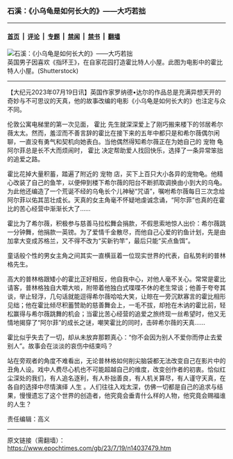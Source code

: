 ### 石溪：《小乌龟是如何长大的》——大巧若拙

---

#### [首页](../../../..?n14037479) &nbsp;|&nbsp; [评论](../../../../../epoch-comment?n14037479) &nbsp;|&nbsp; [专题](../../../../../epoch-special?n14037479) &nbsp;|&nbsp; [禁闻](../../../../../epoch-news?n14037479) &nbsp;|&nbsp; [禁书](../../../../../books?n14037479) &nbsp;|&nbsp; [翻墙](https://github.com/gfw-breaker/nogfw/blob/master/README.md?n14037479)


<div><img alt="石溪：《小乌龟是如何长大的》——大巧若拙" class="attachment-djy_600_400 size-djy_600_400 wp-post-image" src="https://i.epochtimes.com/assets/uploads/2023/07/id14037500-shutterstock_1726339966-.jpeg"/>
<div class="caption">
 英国男子因喜欢《指环王》，在自家花园打造霍比特人小屋。此图为电影中的霍比特人小屋。(Shutterstock)
</div></div><hr/><div class="post_content" id="artbody" itemprop="articleBody">
 <!-- article content begin -->
 <p>
  【大纪元2023年07月19日讯】英国作家罗纳德•达尔的作品总是充满异想天开的奇妙与不可思议的天真，他的故事改编的电影《小乌龟是如何长大的》也注定与众不同。
 </p>
 <p>
  伦敦公寓电梯里的第一次见面，
  <ok href="https://www.epochtimes.com/gb/tag/%E9%9C%8D%E6%AF%94.html">
   霍比
  </ok>
  先生就深深爱上了刚巧搬来楼下的邻居希尔薇太太。然而，羞涩而不善言辞的霍比在接下来的五年中都只是和希尔薇偶尔闲聊，一直没有勇气和契机向她表白。当他偶然得知希尔薇正在为她自己的
  <ok href="https://www.epochtimes.com/gb/tag/%E5%AE%A0%E7%89%A9.html">
   宠物
  </ok>
  龟阿尔菲总是长不大而烦闹时，
  <ok href="https://www.epochtimes.com/gb/tag/%E9%9C%8D%E6%AF%94.html">
   霍比
  </ok>
  决定帮助爱人找回快乐，选择了一条异常笨拙的追爱之路。
 </p>
 <p>
  霍比花掉大量积蓄，踏遍了附近的
  <ok href="https://www.epochtimes.com/gb/tag/%E5%AE%A0%E7%89%A9.html">
   宠物
  </ok>
  店，买下上百只大小各异的宠物龟。他精心改装了自己的鱼竿，以便伸到楼下希尔薇的阳台不断抓取调换由小到大的乌龟。为此他还编造了一个荒诞不经的乌龟长个儿神秘“咒语”，嘱咐希尔薇每日三次念给阿尔菲以佑其茁壮成长。天真的女主角毫不怀疑地虔诚念诵，“阿尔菲”也真的在霍比的苦心经营中渐渐长大了……
 </p>
 <p>
  霍比为了希尔薇，积极参与慈善马拉松舞会捐款，不假思索地惊人出价：希尔薇跳一分钟舞，他捐款一英镑。为了爱情千金散尽，而他自己心爱的钓鱼计划，先是由加拿大变成苏格兰，又不得不改为“买新钓竿”，最后只能“买点鱼饵”。
 </p>
 <p>
  童话般个性的男女主角之间其实一直横亘着一位现实世界的代表，自私势利的普林格先生。
 </p>
 <p>
  高大的普林格跟矮小的霍比正好相反，他自我中心，对他人毫不关心。常常是霍比请客，普林格独自大嚼大啖，附带着他独白式喋喋不休的老生常谈；他善于夸夸其谈，举止轻浮，几句话就能逗得希尔薇哈哈大笑，让晾在一旁沉默寡言的霍比相形见绌；他在霍比倾尽积蓄赞助的慈善舞会上，一毛不拔，却抢在木讷的霍比前，轻松赢得与希尔薇跳舞的机会；当霍比苦心经营的追爱之旅终现一丝希望时，他又无情地揭穿了“阿尔菲”的成长之谜，嘲笑霍比的同时，击碎希尔薇的天真……
 </p>
 <p>
  霍比似乎失去了一切，却从未放弃那颗真心：“你不会因为别人不爱你而停止去爱别人”。故事会在淡淡的哀伤中结束吗？
 </p>
 <p>
  站在旁观者的角度不难看出，无论普林格如何削尖脑袋都无法改变自己在影片中的丑角人设。戏中人费尽心机也不可能超越自己的维度，改变创作者的初衷。恰似红尘深处的我们，有人追名逐利，有人朴拙善良，有人机关算尽，有人谨守天真，在各自的选择中尽情演绎
  <ok href="https://www.epochtimes.com/gb/tag/%E4%BA%BA%E7%94%9F.html">
   人生
  </ok>
  。人们往往入戏太深，仿佛一切都是自己的追求与结果，慢慢遗忘了这个世界的创造者，他究竟会垂青什么样的人物，他究竟会赐福谁的人生？
 </p>
 <p>
  责任编辑：高义
 </p>
 <!-- article content end -->
 <div id="below_article_ad">
 </div>
</div>


---

原文链接（需翻墙）：https://www.epochtimes.com/gb/23/7/19/n14037479.htm
